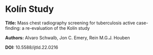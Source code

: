 # Kolín Study

**Title:** Mass chest radiography screening for tuberculosis active case-finding: a re-evaluation of the Kolín study 

**Authors:** Alvaro Schwalb, Jon C. Emery, Rein M.G.J. Houben

**DOI:** 10.5588/ijtld.22.0216

